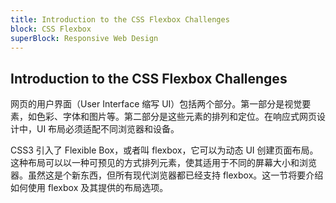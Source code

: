 ```yaml
---
title: Introduction to the CSS Flexbox Challenges
block: CSS Flexbox
superBlock: Responsive Web Design
---
```

## Introduction to the CSS Flexbox Challenges

网页的用户界面（User Interface 缩写 UI）包括两个部分。第一部分是视觉要素，如色彩、字体和图片等。第二部分是这些元素的排列和定位。在响应式网页设计中，UI 布局必须适配不同浏览器和设备。

CSS3 引入了 Flexible Box，或者叫 flexbox，它可以为动态 UI 创建页面布局。这种布局可以以一种可预见的方式排列元素，使其适用于不同的屏幕大小和浏览器。虽然这是个新东西，但所有现代浏览器都已经支持 flexbox。这一节将要介绍如何使用 flexbox 及其提供的布局选项。


